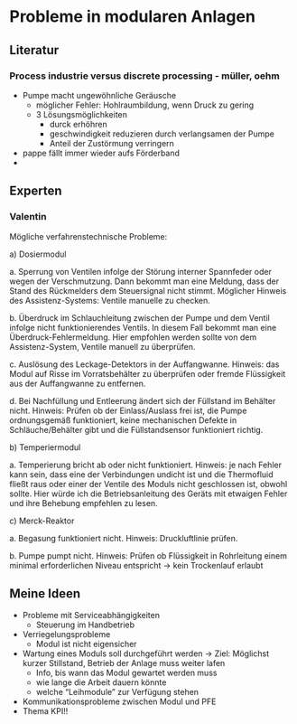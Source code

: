# Probleme in modularen Anlagen

## Literatur

### Process industrie versus discrete processing - müller, oehm

+ Pumpe macht ungewöhnliche Geräusche
  + möglicher Fehler: Hohlraumbildung, wenn Druck zu gering
  + 3 Lösungsmöglichkeiten
    + durck erhöhren
    + geschwindigkeit reduzieren durch verlangsamen der Pumpe
    + Anteil der Zustörmung verringern
+ pappe fällt immer wieder aufs Förderband
+ 

## Experten

### Valentin

Mögliche verfahrenstechnische Probleme:

a)      Dosiermodul

a.      Sperrung von Ventilen infolge der Störung interner Spannfeder oder wegen der Verschmutzung. Dann bekommt man eine Meldung, dass der Stand des Rückmelders dem Steuersignal nicht stimmt. Möglicher Hinweis des Assistenz-Systems: Ventile manuelle zu checken.

b.      Überdruck im Schlauchleitung zwischen der Pumpe und dem Ventil infolge nicht funktionierendes Ventils. In diesem Fall bekommt man eine Überdruck-Fehlermeldung. Hier empfohlen werden sollte von dem Assistenz-System, Ventile manuell zu überprüfen.

c.       Auslösung des Leckage-Detektors in der Auffangwanne. Hinweis: das Modul auf Risse im Vorratsbehälter zu überprüfen oder fremde Flüssigkeit aus der Auffangwanne zu entfernen.

d.      Bei Nachfüllung und Entleerung ändert sich der Füllstand im Behälter nicht. Hinweis: Prüfen ob der Einlass/Auslass frei ist, die Pumpe ordnungsgemäß funktioniert, keine mechanischen Defekte in Schläuche/Behälter gibt und die Füllstandsensor funktioniert richtig.

b)      Temperiermodul

a.      Temperierung bricht ab oder nicht funktioniert. Hinweis: je nach Fehler kann sein, dass eine der Verbindungen undicht ist und die Thermofluid fließt raus oder einer der Ventile des Moduls nicht geschlossen ist, obwohl sollte. Hier würde ich die Betriebsanleitung des Geräts mit etwaigen Fehler und ihre Behebung empfehlen zu lesen.

c)       Merck-Reaktor

a.      Begasung funktioniert nicht. Hinweis: Druckluftlinie prüfen.

b.      Pumpe pumpt nicht. Hinweis: Prüfen ob Flüssigkeit in Rohrleitung einem minimal erforderlichen Niveau entspricht -> kein Trockenlauf erlaubt

## Meine Ideen

+ Probleme mit Serviceabhängigkeiten
  + Steuerung im Handbetrieb
+ Verriegelungsprobleme
  + Modul ist nicht eigensicher
+ Wartung eines Moduls soll durchgeführt werden -> Ziel: Möglichst kurzer Stillstand, Betrieb der Anlage muss weiter lafen
  + Info, bis wann das Modul gewartet werden muss
  + wie lange die Arbeit dauern könnte
  + welche “Leihmodule” zur Verfügung stehen
+ Kommunikationsprobleme zwischen Modul und PFE
+ Thema KPI!!